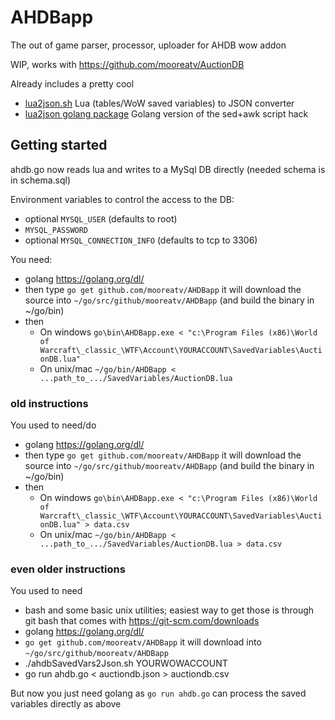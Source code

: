 # AHDBapp
The out of game parser, processor, uploader for AHDB wow addon

WIP, works with https://github.com/mooreatv/AuctionDB

Already includes a pretty cool
- [lua2json.sh](lua2json.sh) Lua (tables/WoW saved variables) to JSON converter
- [lua2json golang package](lua2json/) Golang version of the sed+awk script hack


## Getting started

ahdb.go now reads lua and writes to a MySql DB directly (needed schema is in schema.sql)

Environment variables to control the access to the DB:
- optional `MYSQL_USER` (defaults to root)
- `MYSQL_PASSWORD`
- optional `MYSQL_CONNECTION_INFO` (defaults to tcp to 3306)

You need:
- golang https://golang.org/dl/
- then type `go get github.com/mooreatv/AHDBapp` it will download the source into `~/go/src/github/mooreatv/AHDBapp` (and build the binary in ~/go/bin)
- then
  - On windows `go\bin\AHDBapp.exe < "c:\Program Files (x86)\World of Warcraft\_classic_\WTF\Account\YOURACCOUNT\SavedVariables\AuctionDB.lua"`
  - On unix/mac `~/go/bin/AHDBapp < ...path_to_.../SavedVariables/AuctionDB.lua`

### old instructions
You used to need/do
- golang https://golang.org/dl/
- then type `go get github.com/mooreatv/AHDBapp` it will download the source into `~/go/src/github/mooreatv/AHDBapp` (and build the binary in ~/go/bin)
- then
  - On windows `go\bin\AHDBapp.exe < "c:\Program Files (x86)\World of Warcraft\_classic_\WTF\Account\YOURACCOUNT\SavedVariables\AuctionDB.lua" > data.csv`
  - On unix/mac `~/go/bin/AHDBapp < ...path_to_.../SavedVariables/AuctionDB.lua > data.csv`

### even older instructions
You used to need
- bash and some basic unix utilities; easiest way to get those is through git bash that comes with https://git-scm.com/downloads
- golang https://golang.org/dl/
- `go get github.com/mooreatv/AHDBapp` it will download into `~/go/src/github/mooreatv/AHDBapp` 
- ./ahdbSavedVars2Json.sh YOURWOWACCOUNT
- go run ahdb.go < auctiondb.json > auctiondb.csv

But now you just need golang as `go run ahdb.go` can process the saved variables directly as above
